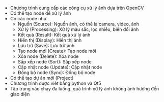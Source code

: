 - Chương trình cung cấp các công cụ xử lý ảnh dựa trên OpenCV
- Có thể tạo node để xử lý ảnh
- Có các node như 
    + Nguồn (Source): Nguồn ảnh, có thể là camera, video, ảnh
    + Xử lý (Processing): Xử lý màu sắc, lọc nhiễu, biến đổi ảnh
    + Kết quả (Result): Kết quả xử lý ảnh
    + Hiển thị (Display): Hiển thị ảnh
    + Lưu trữ (Save): Lưu trữ ảnh
    + Tạo node mới (Create): Tạo node mới
    + Xóa node (Delete): Xóa node
    + Sắp xếp node (Sort): Sắp xếp node
    + Cập nhật node (Update): Cập nhật node
    + Đồng bộ node (Sync): Đồng bộ node
- Có thể tạo dự án mới (Project)
- Chương trình được viết bằng python và Qt5
- Tập trung vào chạy đa luồng, quá trình xử lý ảnh không ảnh hưởng đến giao diện
